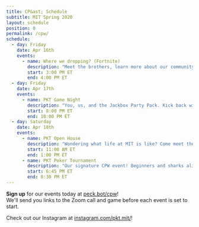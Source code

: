 ```yaml
---
title: CP&ast; Schedule
subtitle: MIT Spring 2020
layout: schedule
position: 0
permalink: /cpw/
schedule:
  - day: Friday
    date: Apr 16th
    events:
      - name: Where we dropping? (Fortnite)
        description: "Meet the brothers, learn more about our community, and ask us anything you're curious about at the PKT Open House!"
        start: 3:00 PM ET
        end: 4:00 PM ET
  - day: Friday
    date: Apr 17th
    events:
      - name: PKT Game Night
        description: "You, us, and the Jackbox Party Pack. Kick back with the brothers of Phi Kappa Theta for some party games and a good time!"
        start: 8:00 PM ET
        end: 10:00 PM ET
  - day: Saturday
    date: Apr 18th
    events:
      - name: PKT Open House
        description: "Wondering what life at MIT is like? Come meet the brothers of Phi Kappa Theta and learn more about anything you're curious about, or ask us about our neighbor, Julian Edelman."
        start: 11:00 AM ET
        end: 1:00 PM ET
      - name: PKT Poker Tournament
        description: "Our signature CPW event! Beginners and sharks alike are welcome; we'll teach you how to play or let you get right to it. Prizes: gaming monitor, Bluetooth speaker, Echo dot."
        start: 6:45 PM ET
        end: 8:30 PM ET
---
```

<p class="text-center"><strong>Sign up</strong> for our events today at <a href="https://peck.bot/cpw" target="_blank">peck.bot/cpw</a>!<br>We'll send you links to the Zoom call and game before each event is set to start.</p>

<p class="text-center">Check out our Instagram at <a href="https://peck.bot/instagram" target="_blank">instagram.com/pkt.mit/</a>!</p>

[//]: # (<p class="text-center">Call <strong>317-PKT-RIDE</strong> for a ride to our house during CPW!</p>, COMMENTED FOR VIRTUAL CPW, UNCOMMENT FOR REGULAR CPW)
